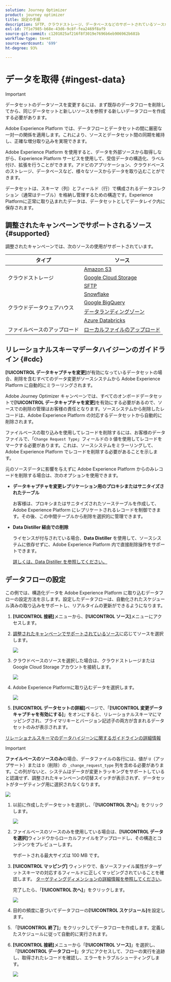 ```yaml
---
solution: Journey Optimizer
product: journey optimizer
title: 設定の手順
description: SFTP、クラウドストレージ、データベースなどのサポートされているソースからデータを Adobe Experience Platform に取り込む方法について説明します。
exl-id: 7f1e7985-b68e-43d6-9c8f-fea2469f8af9
source-git-commit: c1201025af216f8f3019e7696b6eb906962b681b
workflow-type: tm+mt
source-wordcount: '699'
ht-degree: 93%

---
```



# データを取得 {#ingest-data}

>[!IMPORTANT]
>
>データセットのデータソースを変更するには、まず既存のデータフローを削除してから、同じデータセットと新しいソースを参照する新しいデータフローを作成する必要があります。
>
>Adobe Experience Platform では、データフローとデータセットの間に厳密な一対一の関係を適用します。これにより、ソースとデータセット間の同期を維持し、正確な増分取り込みを実現できます。

Adobe Experience Platform を使用すると、データを外部ソースから取得しながら、Experience Platform サービスを使用して、受信データの構造化、ラベル付け、拡張を行うことができます。アドビのアプリケーション、クラウドベースのストレージ、データベースなど、様々なソースからデータを取り込むことができます。

データセットは、スキーマ（列）とフィールド（行）で構成されるデータコレクション（通常はテーブル）を格納し管理するための構造です。Experience Platformに正常に取り込まれたデータは、データセットとしてデータレイク内に保存されます。

## 調整されたキャンペーンでサポートされるソース {#supported}

調整されたキャンペーンでは、次のソースの使用がサポートされています。

<table>
  <thead>
    <tr>
      <th>タイプ</th>
      <th>ソース</th>
    </tr>
  </thead>
  <tbody>
    <tr>
      <td rowspan="3">クラウドストレージ</td>
      <td><a href="https://experienceleague.adobe.com/ja/docs/experience-platform/sources/ui-tutorials/create/cloud-storage/s3">Amazon S3</a></td>
    </tr>
    <tr>
      <td><a href="https://experienceleague.adobe.com/ja/docs/experience-platform/sources/ui-tutorials/create/cloud-storage/google-cloud-storage">Google Cloud Storage</a></td>
    </tr>
    <tr>
      <td><a href="https://experienceleague.adobe.com/ja/docs/experience-platform/sources/ui-tutorials/create/cloud-storage/sftp">SFTP</a></td>
    </tr>
      <td rowspan="4">クラウドデータウェアハウス</td>
      <td><a href="https://experienceleague.adobe.com/ja/docs/experience-platform/sources/ui-tutorials/create/databases/snowflake">Snowflake</a></td>
    </tr>
    <tr>
      <td><a href="https://experienceleague.adobe.com/ja/docs/experience-platform/sources/ui-tutorials/create/databases/bigquery">Google BigQuery</a></td>
    </tr>
    <tr>
      <td><a href="https://experienceleague.adobe.com/ja/docs/experience-platform/sources/ui-tutorials/create/cloud-storage/data-landing-zone">データランディングゾーン<a></td>
    </tr>
    <tr>
      <td><a href="https://experienceleague.adobe.com/ja/docs/experience-platform/sources/ui-tutorials/create/databases/databricks">Azure Databricks</a></td>
    </tr>
    <tr>
      <td rowspan="3">ファイルベースのアップロード</td>
      <td><a href="https://experienceleague.adobe.com/ja/docs/experience-platform/sources/ui-tutorials/create/local-system/local-file-upload">ローカルファイルのアップロード<a></td>
    </tr>

</tbody>
</table>

## リレーショナルスキーマデータハイジーンのガイドライン {#cdc}

**[!UICONTROL データキャプチャを変更]**&#x200B;が有効になっているデータセットの場合、削除を含むすべてのデータ変更がソースシステムから Adobe Experience Platform に自動的にミラーリングされます。

Adobe Journey Optimizer キャンペーンでは、すべてのオンボードデータセットで&#x200B;**[!UICONTROL データキャプチャを変更]**&#x200B;を有効にする必要があるので、ソースでの削除の管理はお客様の責任となります。ソースシステムから削除したレコードは、Adobe Experience Platform の対応するデータセットから自動的に削除されます。

ファイルベースの取り込みを使用してレコードを削除するには、お客様のデータファイルで、「`Change Request Type`」フィールドの `D` 値を使用してレコードをマークする必要があります。これは、ソースシステムをミラーリングして、Adobe Experience Platform でレコードを削除する必要があることを示します。

元のソースデータに影響を与えずに Adobe Experience Platform からのみレコードを削除する場合は、次のオプションを使用できます。

* **データキャプチャを変更レプリケーション用のプロキシまたはサニタイズされたテーブル**

  お客様は、プロキシまたはサニタイズされたソーステーブルを作成して、Adobe Experience Platform にレプリケートされるレコードを制御できます。その後、この中間テーブルから削除を選択的に管理できます。

* **Data Distiller 経由での削除**

  ライセンスが付与されている場合、**Data Distiller** を使用して、ソースシステムに依存せずに、Adobe Experience Platform 内で直接削除操作をサポートできます。

  [詳しくは、Data Distiller を参照してください。](https://experienceleague.adobe.com/ja/docs/experience-platform/query/data-distiller/overview)

## データフローの設定

この例では、構造化データを Adobe Experience Platform に取り込むデータフローの設定方法を示します。設定したデータフローは、自動化されたスケジュール済みの取り込みをサポートし、リアルタイムの更新ができるようになります。

1. **[!UICONTROL 接続]**&#x200B;メニューから、**[!UICONTROL ソース]**&#x200B;メニューにアクセスします。

1. [調整されたキャンペーンでサポートされているソース](#supported)に応じてソースを選択します。

   ![](assets/admin_sources_1.png)

1. クラウドベースのソースを選択した場合は、クラウドストレージまたは Google Cloud Storage アカウントを接続します。

   ![](assets/admin_sources_2.png)

1. Adobe Experience Platformに取り込むデータを選択します。

   ![](assets/S3_config_1.png)

1. **[!UICONTROL データセットの詳細]**&#x200B;ページで、「**[!UICONTROL 変更データキャプチャを有効にする]**」をオンにすると、リレーショナルスキーマにマッピングされ、プライマリキーとバージョン記述子の両方が含まれるデータセットのみが表示されます。

[リレーショナルスキーマのデータハイジーンに関するガイドラインの詳細情報](#cdc)

   >[!IMPORTANT]
   >
   > **ファイルベースのソースのみ**&#x200B;の場合、データファイルの各行には、値が `U`（アップサート）または `D`（削除）の `_change_request_type` 列を含める必要があります。この列がないと、システムはデータが変更トラッキングをサポートしていると認識せず、調整されたキャンペーンの切替スイッチが表示されず、データセットがターゲティング用に選択されなくなります。

   ![](assets/S3_config_6.png)

1. 以前に作成したデータセットを選択し、「**[!UICONTROL 次へ]**」をクリックします。

   ![](assets/S3_config_3.png)

1. ファイルベースのソースのみを使用している場合は、**[!UICONTROL データを選択]**&#x200B;ウィンドウからローカルファイルをアップロードし、その構造とコンテンツをプレビューします。

   サポートされる最大サイズは 100 MB です。

1. **[!UICONTROL マッピング]** ウィンドウで、各ソースファイル属性がターゲットスキーマの対応するフィールドに正しくマッピングされていることを確認します。 [ターゲティングディメンションの詳細情報を参照してください](target-dimension.md)。

   完了したら、「**[!UICONTROL 次へ]**」をクリックします。

   ![](assets/S3_config_4.png)

1. 目的の頻度に基づいてデータフローの&#x200B;**[!UICONTROL スケジュール]**&#x200B;を設定します。

1. 「**[!UICONTROL 終了]**」をクリックしてデータフローを作成します。定義したスケジュールに従って自動的に実行されます。

1. **[!UICONTROL 接続]**&#x200B;メニューから「**[!UICONTROL ソース]**」を選択し、「**[!UICONTROL データフロー]**」タブにアクセスして、フローの実行を追跡し、取得されたレコードを確認し、エラーをトラブルシューティングします。

   ![](assets/S3_config_5.png)


